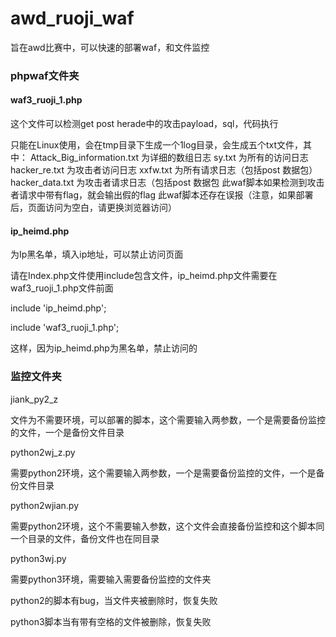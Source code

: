 # awd_ruoji_waf

旨在awd比赛中，可以快速的部署waf，和文件监控



### phpwaf文件夹



#### waf3_ruoji_1.php

这个文件可以检测get post herade中的攻击payload，sql，代码执行



只能在Linux使用，会在tmp目录下生成一个1log目录，会生成五个txt文件，其中：
Attack_Big_information.txt 为详细的数组日志
sy.txt 为所有的访问日志
hacker_re.txt 为攻击者访问日志
xxfw.txt 为所有请求日志（包括post 数据包）
hacker_data.txt 为攻击者请求日志（包括post 数据包
此waf脚本如果检测到攻击者请求中带有flag，就会输出假的flag
此waf脚本还存在误报（注意，如果部署后，页面访问为空白，请更换浏览器访问）



#### ip_heimd.php

为Ip黑名单，填入ip地址，可以禁止访问页面

请在Index.php文件使用include包含文件，ip_heimd.php文件需要在waf3_ruoji_1.php文件前面

 include 'ip_heimd.php';

 include 'waf3_ruoji_1.php';

这样，因为ip_heimd.php为黑名单，禁止访问的



### 监控文件夹



jiank_py2_z

文件为不需要环境，可以部署的脚本，这个需要输入两参数，一个是需要备份监控的文件，一个是备份文件目录



python2wj_z.py

需要python2环境，这个需要输入两参数，一个是需要备份监控的文件，一个是备份文件目录



python2wjian.py

需要python2环境，这个不需要输入参数，这个文件会直接备份监控和这个脚本同一个目录的文件，备份文件也在同目录



python3wj.py

需要python3环境，需要输入需要备份监控的文件夹



python2的脚本有bug，当文件夹被删除时，恢复失败

python3脚本当有带有空格的文件被删除，恢复失败

